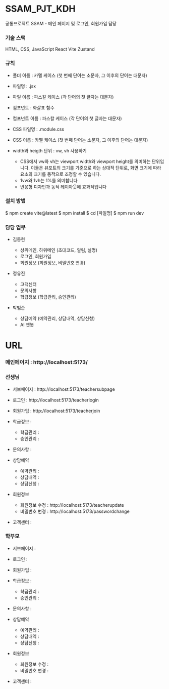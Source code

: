 # SSAM_PJT_KDH
공통프로젝트 SSAM - 메인 페이지 및 로그인, 회원가입 담당

### 기술 스택
HTML, CSS, JavaScript
React
Vite
Zustand

### 규칙
- 폴더 이름 : 카멜 케이스 (첫 번째 단어는 소문자, 그 이후의 단어는 대문자)

- 파일명 : .jsx
- 파일 이름 : 파스칼 케이스 (각 단어의 첫 글자는 대문자)

- 컴포넌트 : 화살표 함수
- 컴포넌트 이름 : 파스칼 케이스 (각 단어의 첫 글자는 대문자)

- CSS 파일명 : .module.css
- CSS 이름 : 카멜 케이스 (첫 번째 단어는 소문자, 그 이후의 단어는 대문자)

- width와 heigth 단위 : vw, vh 사용하기
  - CSS에서 vw와 vh는 viewport width와 viewport height를 의미하는 단위입니다. 이들은 뷰포트의 크기를 기준으로 하는 상대적 단위로, 화면 크기에 따라 요소의 크기를 동적으로 조정할 수 있습니다.
  - 1vw와 1vh는 1%를 의미합니다
  - 반응형 디자인과 동적 레이아웃에 효과적입니다

### 설치 방법
$ npm create vite@latest
$ npm install
$ cd [파일명]
$ npm run dev

### 담당 업무
- 김동현
  - 상위메인, 하위메인 (초대코드, 알림, 설명)
  - 로그인, 회원가입
  - 회원정보 (회원정보, 비밀번호 변경)

- 정유진
  - 고객센터
  - 문의사항
  - 학급정보 (학급관리, 승인관리)

- 박범준
  - 상담예약 (예약관리, 상담내역, 상담신청)
  - AI 챗봇

# URL

### 메인페이지 : http://localhost:5173/

### 선생님
  - 서브페이지 : http://localhost:5173/teachersubpage

  - 로그인 : http://localhost:5173/teacherlogin
  - 회원가입 : http://localhost:5173/teacherjoin

  - 학급정보 :
    - 학급관리 :
    - 승인관리 :

  - 문의사항 :

  - 상담예약
    - 예약관리 :
    - 상담내역 :
    - 상담신청 :

  - 회원정보
    - 회원정보 수정 : http://localhost:5173/teacherupdate
    - 비밀번호 변경 : http://localhost:5173/passwordchange

  - 고객센터 :

### 학부모
  - 서브페이지 :

  - 로그인 :
  - 회원가입 :

  - 학급정보 :
    - 학급관리 :
    - 승인관리 :

  - 문의사항 :

  - 상담예약
    - 예약관리 :
    - 상담내역 :
    - 상담신청 :

  - 회원정보
    - 회원정보 수정 :
    - 비밀번호 변경 :

  - 고객센터 :